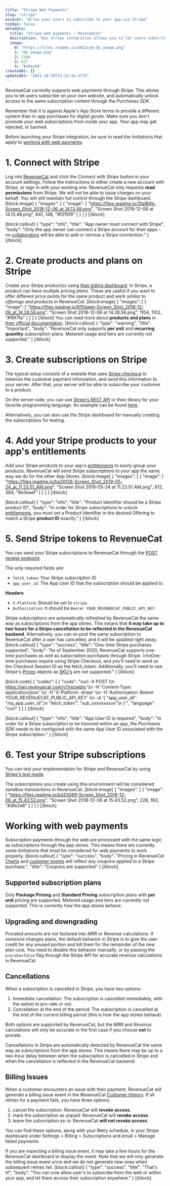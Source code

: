 ```yaml
---
title: "Stripe Web Payments"
slug: "stripe"
excerpt: "Allow your users to subscribe to your app via Stripe"
hidden: false
metadata: 
  title: "Stripe web payments – RevenueCat"
  description: "Our Stripe integration allows you to let users subscribe on your website, and automatically unlock access to the same subscription content through the Purchases SDK."
  image: 
    0: "https://files.readme.io/b822ce0-OG_image.png"
    1: "OG image.png"
    2: 1200
    3: 627
    4: "#e9acb0"
createdAt: {}
updatedAt: "2021-10-29T14:14:16.477Z"
---
```

RevenueCat currently supports web payments through Stripe. This allows you to let users subscribe on your own website, and automatically unlock access to the same subscription content through the *Purchases SDK*.

Remember that it is against Apple's App Store terms to provide a different system than in-app purchases for digital goods. Make sure you don't promote your web subscriptions from inside your app. Your app may get rejected, or banned.

Before launching your Stripe integration, be sure to read the limitations that apply to [working with web payments](doc:stripe#section-working-with-web-payments).

# 1. Connect with Stripe

Log into [RevenueCat](https://app.revenuecat.com/settings/account) and click the _Connect with Stripe_ button in your account settings. Follow the instructions to either create a new account with Stripe, or sign in with your existing one. RevenueCat only requests **read permissions** from Stripe. We will not be able to issue charges on your behalf. You will still maintain full control through the Stripe dashboard.
[block:image]
{
  "images": [
    {
      "image": [
        "https://files.readme.io/3fa9bfe-Screen_Shot_2018-12-06_at_14.13.48.png",
        "Screen Shot 2018-12-06 at 14.13.48.png",
        641,
        148,
        "#f2f5f9"
      ]
    }
  ]
}
[/block]

[block:callout]
{
  "type": "info",
  "title": "App owner must connect with Stripe",
  "body": "Only the app owner can connect a Stripe account for their apps - no [collaborators](doc:collaborators) will be able to add or remove a Stripe connection."
}
[/block]
# 2. Create products and plans on Stripe

Create your Stripe product(s) using [their billing dashboard](https://dashboard.stripe.com/subscriptions/products). In Stripe, a *product* can have multiple *pricing plans*. These are useful if you want to offer different price points for the same product and work similar to *offerings* and *products* in RevenueCat.
[block:image]
{
  "images": [
    {
      "image": [
        "https://files.readme.io/8154aeb-Screen_Shot_2018-12-06_at_14.26.56.png",
        "Screen Shot 2018-12-06 at 14.26.56.png",
        1104,
        1102,
        "#f6f7fa"
      ]
    }
  ]
}
[/block]
You can read more about **products and plans** in [their official documentation](https://stripe.com/docs/billing/quickstart).
[block:callout]
{
  "type": "warning",
  "title": "Important",
  "body": "RevenueCat only supports **per unit** and **recurring quantity** subscription plans. Metered usage and tiers are currently not supported."
}
[/block]
# 3. Create subscriptions on Stripe

The typical setup consists of a website that uses [Stripe checkout](https://stripe.com/payments/checkout) to tokenize the customer payment information, and send this information to your server. After that, your server will be able to subscribe your customer to a product.

On the server-side, you can use [Stripe's REST API](https://stripe.com/docs/api/subscriptions) or their library for your favorite programming language. An example can be found [here](https://stripe.com/docs/billing/quickstart#create-subscription).

Alternatively, you can also use the Stripe dashboard for manually creating the subscriptions for testing. 

# 4. Add your Stripe products to your app's entitlements

Add your Stripe products to your app's [entitlements](doc:entitlements) to easily group your products. RevenueCat will send Stripe subscriptions to your app the same way we do for the other App Stores. 
[block:image]
{
  "images": [
    {
      "image": [
        "https://files.readme.io/ba20f28-Screen_Shot_2019-05-24_at_11.23.51_AM.png",
        "Screen Shot 2019-05-24 at 11.23.51 AM.png",
        812,
        384,
        "#e3eaef"
      ]
    }
  ]
}
[/block]

[block:callout]
{
  "type": "info",
  "title": "Product Identifier should be a Stripe product ID",
  "body": "In order for Stripe subscriptions to unlock [entitlements](doc:entitlements), you must set a Product Identifier in the desired Offering to match a Stripe  **product ID** exactly."
}
[/block]
# 5. Send Stripe tokens to RevenueCat

You can send your Stripe subscriptions to RevenueCat through the [POST receipt endpoint](https://docs.revenuecat.com/reference#receipts). 

The only required fields are:
- `fetch_token`: Your Stripe subscription ID
- `app_user_id`: The App User ID that the subscription should be applied to

**Headers**
- `X-Platform`: Should be set to `stripe`.
- `Authorization`: It should be `Bearer YOUR_REVENUECAT_PUBLIC_API_KEY`

Stripe subscriptions are automatically refreshed by RevenueCat the same way as subscriptions from the app stores. This means that **it may take up to two hours for a Stripe cancellation to be reflected in the RevenueCat backend**. Alternatively, you can re-post the same subscription to RevenueCat after a user has cancelled, and it will be updated right away.
[block:callout]
{
  "type": "success",
  "title": "One-time Stripe purchases supported",
  "body": "As of September 2020, RevenueCat supports one-time purchases as well as subscription purchases through Stripe. \n\nOne-time purchases require using Stripe Checkout, and you'll need to send us the Checkout Session ID as the fetch_token. Additionally, you'll need to use Stripe's [Prices](https://stripe.com/docs/api/prices) objects as [SKU's](https://stripe.com/docs/api/skus) are not supported."
}
[/block]

[block:code]
{
  "codes": [
    {
      "code": "curl -X POST \\\n  https://api.revenuecat.com/v1/receipts \\\n  -H 'Content-Type: application/json' \\\n  -H 'X-Platform: stripe' \\\n  -H 'Authorization: Bearer YOUR_REVENUECAT_PUBLIC_API_KEY' \\\n  -d '{ \"app_user_id\": \"my_app_user_id\",\n  \"fetch_token\": \"sub_xxxxxxxxxx\"\n  }'",
      "language": "curl"
    }
  ]
}
[/block]

[block:callout]
{
  "type": "info",
  "title": "App User ID is required",
  "body": "In order for a Stripe subscription to be honored within an app, the *Purchases SDK* needs to be configured with the same App User ID associated with the Stripe subscription."
}
[/block]
# 6. Test your Stripe subscriptions

You can test your implementation for Stripe and RevenueCat by using [Stripe's test mode](https://stripe.com/docs/testing).

The subscriptions you create using this environment will be considered _sandbox transactions_ in RevenueCat.
[block:image]
{
  "images": [
    {
      "image": [
        "https://files.readme.io/bd33089-Screen_Shot_2018-12-06_at_15.43.52.png",
        "Screen Shot 2018-12-06 at 15.43.52.png",
        228,
        163,
        "#dfe2e8"
      ]
    }
  ]
}
[/block]
# Working with web payments


Subscription payments through the web are processed with the same logic as subscriptions through the app stores. This means there are currently some limitations that must be considered for web payments to work properly.
[block:callout]
{
  "type": "success",
  "body": "Pricing in RevenueCat [Charts](doc:charts) and [customer events](doc:customer-history)  will reflect any coupons applied to a Stripe purchase.",
  "title": "Coupons are supported"
}
[/block]
## Supported subscription plans
Only **Package Pricing** and **Standard Pricing** subscription plans with **per unit** pricing are supported. Metered usage and tiers are currently not supported. This is currently how the app stores behave. 

## Upgrading and downgrading
Prorated amounts are not factored into *MRR* or *Revenue* calculations. If someone changes plans, the default behavior in Stripe is to give the user credit for any unused portion and bill them for the remainder of the new plan cost. You need to disable this behavior manually, or by passing the `prorate=false` flag through the Stripe API for accurate revenue calculations in RevenueCat.

## Cancellations
When a subscription is cancelled in Stripe, you have two options:
1. Immediate cancellation: The subscription is cancelled immediately, with the option to pro-rate or not.
2. Cancellation at the end of the period: The subscription is cancelled at the end of the current billing period (this is how the app stores behave).

Both options are supported by RevenueCat, but the *MRR* and *Revenue* calculations will only be accurate in the first case if you choose **not** to prorate.

Cancellations in Stripe are automatically detected by RevenueCat the same way as subscriptions from the app stores. This means there may be up to a two-hour delay between when the subscription is cancelled in Stripe and when the cancellation is reflected in the RevenueCat backend.

## Billing Issues
When a customer encounters an issue with their payment, RevenueCat will generate a billing issue event in the RevenueCat [Customer History](https://docs.revenuecat.com/docs/customer-history). If all retries for a payment fails, you have three options:
1. cancel the subscription: RevenueCat will **revoke access**.
2. mark the subscription as unpaid: RevenueCat will **revoke access**.
3. leave the subscription as-is: RevenueCat **will not revoke access**.

You can find these options, along with your Retry schedule, in your Stripe dashboard under Settings > Billing > Subscriptions and email > Manage failed payments.

If you are expecting a billing issue event, it may take a few hours for the RevenueCat dashboard to display the event. Note that we will only generate the billing issue event once and we do not generate new ones when subsequent retries fail.
[block:callout]
{
  "type": "success",
  "title": "That's it!",
  "body": "You can now allow user's to subscribe from the web or within your app, and let them access their subscription anywhere."
}
[/block]